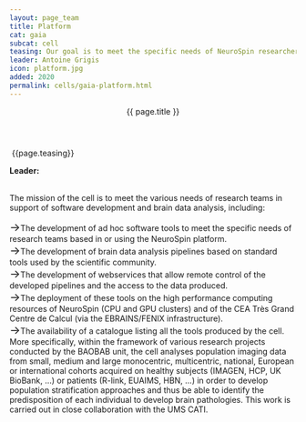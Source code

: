 ```yaml
---
layout: page_team
title: Platform
cat: gaia
subcat: cell
teasing: Our goal is to meet the specific needs of NeuroSpin researchers for software development and analysis of heterogeneous brain data (neuroimaging, omics, clinical and behavioural data) used in the context of research conducted in clinical neuroscience, population imaging or cognitive neuroscience research.
leader: Antoine Grigis
icon: platform.jpg
added: 2020
permalink: cells/gaia-platform.html
---
```


<!-- Banner -->
<section id="banner">
<div class="content">
  <header><p>{{ page.title }}</p></header>
  <p>
​   {{page.teasing}}
  </p>
  <p>
    <b> Leader: </b>
    <script>mail2("{{page.leader | replace: " ", "." | downcase}}", "cea", 3, "", "{{page.leader}}")</script>
  </p>
</div>
<span class="image object">
  <img src="{{site.url}}{{site.baseurl}}/images/labs/{{page.icon}}" alt="" />
</span>
</section>

<!-- Content -->
<br>
The mission of the cell is to meet the various needs of research teams in support of software development and brain data analysis, including:

<span style='font-size:20px;'>&#8594;</span>The development of ad hoc software tools to meet the specific needs of research teams based in or using the NeuroSpin platform. <br>
<span style='font-size:20px;'>&#8594;</span>The development of brain data analysis pipelines based on standard tools used by the scientific community. <br>
<span style='font-size:20px;'>&#8594;</span>The development of webservices that allow remote control of the developed pipelines and the access to the data produced. <br>
<span style='font-size:20px;'>&#8594;</span>The deployment of these tools on the high performance computing resources of NeuroSpin (CPU and GPU clusters) and of the CEA Très Grand Centre de Calcul (via the EBRAINS/FENIX infrastructure). <br>
<span style='font-size:20px;'>&#8594;</span>The availability of a catalogue listing all the tools produced by the cell. More specifically, within the framework of various research projects conducted by the BAOBAB unit, the cell analyses population imaging data from small, medium and large monocentric, multicentric, national, European or international cohorts acquired on healthy subjects (IMAGEN, HCP, UK BioBank, …) or patients (R-link, EUAIMS, HBN, …) in order to develop population stratification approaches and thus be able to identify the predisposition of each individual to develop brain pathologies. This work is carried out in close collaboration with the UMS CATI.
